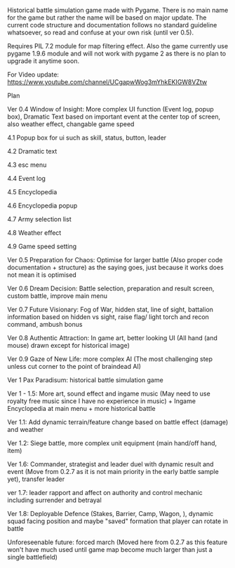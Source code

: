 Historical battle simulation game made with Pygame. There is no main name for the game but rather the name will be based on major update. 
The current code structure and documentation follows no standard guideline whatsoever, so read and confuse at your own risk (until ver 0.5).

Requires PIL 7.2 module for map filtering effect. Also the game currently use pygame 1.9.6 module and will not work with pygame 2 as there is no plan to upgrade it anytime soon.

For Video update: https://www.youtube.com/channel/UCgapwWog3mYhkEKIGW8VZtw

Plan

Ver 0.4 Window of Insight: More complex UI function (Event log, popup box), Dramatic Text based on important event at the center top of screen, also weather effect, changable game speed

4.1 Popup box for ui such as skill, status, button, leader

4.2 Dramatic text

4.3 esc menu

4.4 Event log

4.5 Encyclopedia

4.6 Encyclopedia popup

4.7 Army selection list

4.8 Weather effect

4.9 Game speed setting

Ver 0.5 Preparation for Chaos: Optimise for larger battle (Also proper code documentation + structure) as the saying goes, just because it works does not mean it is optimised

Ver 0.6 Dream Decision: Battle selection, preparation and result screen, custom battle, improve main menu

Ver 0.7 Future Visionary: Fog of War, hidden stat, line of sight, battalion information based on hidden vs sight, raise flag/ light torch and recon command, ambush bonus

Ver 0.8 Authentic Attraction: In game art, better looking UI (All hand (and mouse) drawn except for historical image)

Ver 0.9 Gaze of New Life: more complex AI (The most challenging step unless cut corner to the point of braindead AI)

Ver 1 Pax Paradisum: historical battle simulation game

Ver 1 - 1.5: More art, sound effect and ingame music (May need to use royalty free music since I have no experience in music) + Ingame Encyclopedia at main menu + more historical battle

Ver 1.1: Add dynamic terrain/feature change based on battle effect (damage) and weather

Ver 1.2: Siege battle, more complex unit equipment (main hand/off hand, item)

Ver 1.6: Commander, strategist and leader duel with dynamic result and event (Move from 0.2.7 as it is not main priority in the early battle sample yet), transfer leader

ver 1.7: leader rapport and affect on authority and control mechanic including surrender and betrayal 

Ver 1.8: Deployable Defence (Stakes, Barrier, Camp, Wagon, ), dynamic squad facing position and maybe "saved" formation that player can rotate in battle 

Unforeseenable future: forced march (Moved here from 0.2.7 as this feature won't have much used until game map become much larger than just a single battlefield)

